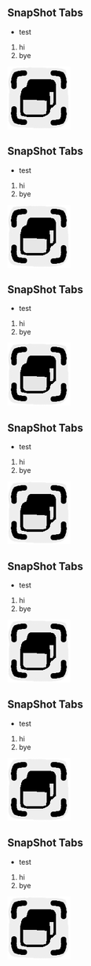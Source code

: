 ## SnapShot Tabs

- test

1. hi
2. bye

![tt](/projects/snapshot-tabs/snapshottabs.png)

## SnapShot Tabs

- test

1. hi
2. bye

![tt](/projects/snapshot-tabs/snapshottabs.png)

## SnapShot Tabs

- test

1. hi
2. bye

![tt](/projects/snapshot-tabs/snapshottabs.png)

## SnapShot Tabs

- test

1. hi
2. bye

![tt](/projects/snapshot-tabs/snapshottabs.png)

## SnapShot Tabs

- test

1. hi
2. bye

![tt](/projects/snapshot-tabs/snapshottabs.png)

## SnapShot Tabs

- test

1. hi
2. bye

![tt](/projects/snapshot-tabs/snapshottabs.png)

## SnapShot Tabs

- test

1. hi
2. bye

![tt](/projects/snapshot-tabs/snapshottabs.png)
